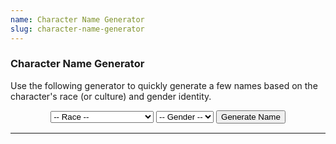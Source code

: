 ```yaml
---
name: Character Name Generator
slug: character-name-generator
---
```

<h3>Character Name Generator</h3>
<p>Use the following generator to quickly generate a few names based on the character's race (or culture) and gender identity.</p>

<div style="margin-bottom:15px; text-align:center;">
    <select id="selectRace">
        <option value="">-- Race --</option>
        <option value="Dragonborn">Dragonborn</option>
        <option value="Dwarf">Dwarf</option>
        <option value="Elf">Elf</option>
        <option value="Gnome">Gnome</option>
        <option value="Halfling">Halfling</option>
        <option value="HumanArabic">Human (Arabic)</option>
        <option value="HumanCeltic">Human (Celtic)</option>
        <option value="HumanChinese">Human (Chinese)</option>
        <option value="HumanEgyptian">Human (Egyptian)</option>
        <option value="HumanEnglish">Human (English)</option>
        <option value="HumanFrench">Human (French)</option>
        <option value="HumanGerman">Human (German)</option>
        <option value="HumanGreek">Human (Greek)</option>
        <option value="HumanIndian">Human (Indian)</option>
        <option value="HumanMesoamerican">Human (Mesoamerican)</option>
        <option value="HumanJapanese">Human (Japanese)</option>
        <option value="HumanNigerCongo">Human (Niger-Congo)</option>
        <option value="HumanNorse">Human (Norse)</option>
        <option value="HumanPolynesian">Human (Polynesian)</option>
        <option value="HumanRoman">Human (Roman)</option>
        <option value="HumanSlavic">Human (Slavic)</option>
        <option value="HumanSpanish">Human (Spanish)</option>
        <option value="Orc">Orc</option>
        <option value="Tiefling">Tiefling</option>
    </select>
    <select id="selectGender">
        <option value="">-- Gender --</option>
        <option value="Female">Female</option>
        <option value="Male">Male</option>
    </select>
    <button id="buttonGenerateName" onclick="generateName()"> 
        Generate Name 
    </button> 
</div>

<hr/>

<h4 style="text-align:center;"><span id="givenName"></span> <span id="familyName"></span></h4>

<script>
    // Generate a random named based on the selected name lists.
    
    function generateName() {

        // Populate race variable based on the selection in the dropdown menus.
        let selectRace = document.getElementById('selectRace');
        let race = selectRace.options[selectRace.selectedIndex].value;

        // Populate gender variable based on the selection in the dropdown menus.
        let selectGender= document.getElementById('selectGender');
        let gender = selectGender.options[selectGender.selectedIndex].value;

        // Combine the race and gender variables to identify desired arrays.
        let givenNameList = eval(race + gender);
        let familyNameList = eval(race + "Family");
        
        // Select the given and family names at random from the appropriate list.
        givenName.innerHTML = 
            givenNameList[Math.floor(Math.random() * givenNameList.length)];
        familyName.innerHTML = 
            familyNameList[Math.floor(Math.random() * familyNameList.length)];
    }

    // Data
    const DragonbornFemale = ["Aakra","Aasathra","Antrara","Arava","Biri","Blendaeth","Burana","Chassath","Daar","Dentratha","Doudra","Driindar","Eggren","Farideh","Findex","Furrele","Gesrethe","Gilkass","Harann","Havilar","Hethress","Hillanot","Jaxi","Jezean","Jheri","Kadana","Kava","Korinn","Megren","Mijira","Mishann","Nala","Nuthra","Perra","Pogranix","Pyxrin","Quespa","Raiann","Rezena","Ruloth","Saphara","Savaran","Surina","Sora","Synthrin","Tatyan","Thava","Uadjit","Vezera","Zykroff"];
    const DragonbornMale = ["Adrex","Arjhan","Azzakh","Balasar","Baradad","Bharash","Bidreked","Dadalan","Dazzazn","Direcris","Donaar","Fax","Gargax","Ghesh","Gorbundus","Greethen","Heskan","Hirrathak","Ildrex","Kaladan","Kerkad","Kiirith","Kriv","Maagog","Medrash","Mehen","Mozikth","Mreksh","Mugrunden","Nadarr","Nithther","Norkruuth","Nykkan","Pandjed","Patrin","Pijjirik","Quarethon","Rathkran","Rhogar","Rivaan","Sethrekar","Sharnash","Shedinn","Srorthen","Tarhun","Torinn","Trynnicus","Valorean","Vrondiss","Zedaar"];
    const DragonbornFamily = ["Akambherylliax","Argenthrixus","Baharoosh","Beryntolthropal","Bhenkumbyrznaax","Caavylteradyn","Chumbyxirinnish","Clethtinthiallor","Daardendrian","Delmirev","Dhyrktelonis","Ebynichtomonis","Esstyrlynn","Fharngnarthnost","Ghaallixirn","Grrrmmballhyst","Gygazzylyshrift","Hashphronyxadyn","Hshhsstoroth","Imbixtellrhyst","Jerynomonis","Jharthraxyn","Kerrhylon","Kimbatuul","Lhamboldennish","Linxakasendalor","Mohradyllion","Mystan","Nemmonis","Norixius","Ophinshtalajiir","Orexijandilin","Pfaphnyrennish","Phrahdrandon","Pyraxtallinost","Qyxpahrgh","Raghthroknaar","Shestendeliath","Skaarzborroosh","Sumnarghthrysh","Tiammanthyllish","Turnuroth","Umbyrphrael","Vangdondalor","Verthisathurgiesh","Wivvyrholdalphiax","Wystongjiir","Xephyrbahnor","Yarjerit","Zzzxaaxthroth"];
    const DwarfFemale = ["Anbera","Artin","Audhild","Balifra","Barbena","Bardryn","Bolhild","Dagnal","Dariff","Delre","Diesa","Eldeth","Eridred","Falkrunn","Fallthra","Finellen","Gillydd","Gunnloda","Gurdis","Helgret","Helja","Hlin","Ilde","Jarana","Kathra","Kilia","Kristryd","Liftrasa","Marastyr","Mardred","Morana","Nalaed","Nora","Nurkara","Oriff","Ovina","Riswynn","Sannl","Therlin","Thodris","Torbera","Tordrid","Torgga","Urshar","Valida","Vistra","Vonana","Werydd","Whurdred","Yurgunn"];
    const DwarfMale = ["Adrik","Alberich","Baern","Barendd","Beloril","Brottor","Dain","Dalgal","Darrak","Delg","Duergath","Dworic","Eberk","Einkil","Elaim","Erias","Fallond","Fargrim","Gardain","Gilthur","Gimgen","Gimurt","Harbek","Kildrak","Kilvar","Morgran","Morkral","Nalral","Nordak","Nuraval","Oloric","Olunt","Orsik","Oskar","Rangrim","Reirak","Rurik","Taklinn","Thoradin","Thorin","Thradal","Tordek","Traubon","Travok","Ulfgar","Uraim","Veit","Vonbin","Vondal","Whurbin"];
    const DwarfFamily = ["Aranore","Balderk","Battlehammer","Bigtoe","Bloodkith","Bofdann","Brawnanvil","Brazzik","Broodfist","Burrowfound","Caebrek","Daerdahk","Dankil","Daraln","Deepdelver","Durthane","Eversharp","Fallack","Fireforge","Foamtankard","Frostbeard","Glanhig","Goblinbane","Goldfinder","Gorunn","Graybeard","Hammerstone","Helcral","Holderhek","Ironfist","Loderr","Lutgehr","Morigak","Orcfoe","Rakankrak","Ruby-Eye","Rumnaheim","Silveraxe","Silverstone","Steelfist","Stoutale","Strakeln","Strongheart","Thrahak","Torevir","Torunn","Trollbleeder","Trueanvil","Trueblood","Ungart"];
    const ElfFemale = ["Adrie","Ahinar","Althaea","Anastrianna","Andraste","Antinua","Arara","Baelitae","Bethrynna","Birel","Caelynn","Chaedi","Claira","Dara","Drusilia","Elama","Enna","Faral","Felosial","Hatae","Ielenia","Ilanis","Irann","Jarsali","Jelenneth","Keyleth","Leshanna","Lia","Maiathah","Malquis","Meriele","Mialee","Myathethil","Naivara","Quelenna","Quillathe","Ridaro","Sariel","Shanairla","Shava","Silaqui","Sumnes","Theirastra","Thiala","Tiaathque","Traulam","Vadania","Valanthe","Valna","Xanaphia"];
    const ElfMale = ["Adran","Aelar","Aerdeth","Ahvain","Aramil","Arannis","Aust","Azaki","Beiro","Berrian","Caeldrim","Carric","Dayereth","Dreali","Efferil","Eiravel","Enialis","Erdan","Erevan","Fivin","Galinndan","Gennal","Hadarai","Halimath","Heian","Himo","Immeral","Ivellios","Korfel","Lamlis","Laucian","Lucan","Mindartis","Naal","Nutae","Paelias","Peren","Quarion","Riardon","Rolen","Soveliss","Suhnae","Thamior","Tharivol","Theren","Theriatis","Thervan","Uthemar","Vanuath","Varis"];
    const ElfFamily = ["Aloro","Amakiir","Amastacia","Ariessus","Arnuanna","Berevan","Caerdonel","Caphaxath","Casilltenirra","Cithreth","Dalanthan","Eathalena","Erenaeth","Ethanasath","Fasharash","Firahel","Floshem","Galanodel","Goltorah","Hanali","Holimion","Horineth","Iathrana","Ilphelkiir","Iranapha","Koehlanna","Lathalas","Liadon","Meliamne","Mellerelel","Mystralath","Naïlo","Netyoive","Ofandrus","Ostoroth","Othronus","Qualanthri","Raethran","Rothenel","Selevarun","Siannodel","Suithrasas","Sylvaranth","Teinithra","Tiltathana","Wasanthi","Withrethin","Xiloscient","Xistsrith","Yaeldrin"];
    const GnomeFemale = ["Abalaba","Bimpnottin","Breena","Buvvie","Callybon","Caramip","Carlin","Cumpen","Dalaba","Donella","Duvamil","Ella","Ellyjoybell","Ellywick","Enidda","Lilli","Loopmottin","Lorilla","Luthra","Mardnab","Meena","Menny","Mumpena","Nissa","Numba","Nyx","Oda","Oppah","Orla","Panana","Pyntle","Quilla","Ranala","Reddlepop","Roywyn","Salanop","Shamil","Siffress","Symma","Tana","Tenena","Tervaround","Tippletoe","Ulla","Unvera","Veloptima","Virra","Waywocket","Yebe","Zanna"];
    const GnomeMale = ["Alston","Alvyn","Anverth","Arumawann","Bilbron","Boddynock","Brocc","Burgell","Cockaby","Crampernap","Dabbledob","Delebean","Dimble","Eberdeb","Eldon","Erky","Fablen","Fibblestib","Fonkin","Frouse","Frug","Gerbo","Gimble","Glim","Igden","Jabble","Jebeddo","Kellen","Kipper","Namfoodle","Oppleby","Orryn","Paggen","Pallabar","Pog","Qualen","Ribbles","Rimple","Roondar","Sapply","Seebo","Senteq","Sindri","Umpen","Warryn","Wiggens","Wobbles","Wrenn","Zaffrab","Zook"];
    const GnomeFamily = ["Albaratie","Bafflestone","Beren","Boondiggles","Cobblelob","Daergel","Dunben","Fabblestabble","Fapplestamp","Fiddlefen","Folkor","Garrick","Gimlen","Glittergem","Gobblefirn","Gummen","Horcusporcus","Humplebumple","Ironhide","Leffery","Lingenhall","Loofollue","Maekkelferce","Miggledy","Munggen","Murnig","Musgraben","Nackle","Ningel","Nopenstallen","Nucklestamp","Offund","Oomtrowl","Pilwicken","Pingun","Quillsharpener","Raulnor","Reese","Rofferton","Scheppen","Shadowcloak","Silverthread","Sympony","Tarkelby","Timbers","Turen","Umbodoben","Waggletop","Welber","Wildwander"];
    const HalflingFemale = ["Alain","Andry","Anne","Bella","Blossom","Bree","Callie","Chenna","Cora","Dee","Dell","Eida","Eran","Euphemia","Georgina","Gynnie","Harriet","Jasmine","Jillian","Jo","Kithri","Lavinia","Lidda","Maegan","Marigold","Merla","Myria","Nedda","Nikki","Nora","Olivia","Paela","Pearl","Pennie","Philomena","Portia","Robbie","Rose","Saral","Seraphina","Shaena","Stacee","Tawna","Thea","Trym","Tyna","Vani","Verna","Wella","Willow"];
    const HalflingMale = ["Alton","Ander","Bernie","Bobbin","Cade","Callus","Corrin","Dannad","Danniel","Eddie","Egart","Eldon","Errich","Fildo","Finnan","Franklin","Garret","Garth","Gilbert","Gob","Harol","Igor","Jasper","Keith","Kevin","Lazam","Lerry","Lindal","Lyle","Merric","Mican","Milo","Morrin","Nebin","Nevil","Osborn","Ostran","Oswalt","Perrin","Poppy","Reed","Roscoe","Sam","Shardon","Tye","Ulmo","Wellby","Wendel","Wenner","Wes"];
    const HalflingFamily = ["Appleblossom","Bigheart","Brightmoon","Brushgather","Cherrycheeks","Copperkettle","Deephollow","Elderberry","Fastfoot","Fatrabbit","Glenfellow","Goldfound","Goodbarrel","Goodearth","Greenbottle","Greenleaf","High-hill","Hilltopple","Hogcollar","Honeypot","Jamjar","Kettlewhistle","Leagallow","Littlefoot","Nimblefingers","Porridgepot","Quickstep","Reedfellow","Shadowquick","Silvereyes","Smoothhands","Stonebridge","Stoutbridge","Stoutman","Strongbones","Sunmeadow","Swiftwhistle","Tallfellow","Tealeaf","Tenpenny","Thistletop","Thorngage","Tosscobble","Underbough","Underfoot","Warmwater","Whispermouse","Wildcloak","Wildheart","Wiseacre"];
    const HumanArabicFemale = ["Aaliyah","Aida","Akilah","Alia","Amina","Atefeh","Chaima","Dalia","Ehsan","Elham","Farah","Fatemah","Gamila","Iesha","Inbar","Kamaria","Khadija","Layla","Lupe","Nabila","Nadine","Naima","Najila","Najwa","Nakia","Nashwa","Nawra","Nuha","Nura","Oma","Qadira","Qamar","Qistina","Rahima","Rihanna","Saadia","Sabah","Sada","Saffron","Sahar","Salma","Shatha","Tahira","Takisha","Thana","Yadira","Zahra","Zaida","Zaina","Zeinab"];
    const HumanArabicMale = ["Abbad","Abdul","Achmed","Akeem","Alif","Amir","Asim","Bashir","Bassam","Fahim","Farid","Farouk","Fayez","Fayyaad","Fazil","Hakim","Halil","Hamid","Hazim","Heydar","Hussein","Jabari","Jafar","Jahid","Jamal","Kalim","Karim","Kazim","Khadim","Khalid","Mahmud","Mansour","Musharraf","Mustafa","Nadir","Nazim","Omar","Qadir","Qusay","Rafiq","Rakim","Rashad","Rauf","Saladin","Sami","Samir","Talib","Tamir","Tariq","Yazid"];
    const HumanArabicFamily = ["-- Coming Soon --"];
    const HumanCelticFemale = ["Aife","Aina","Alane","Ardena","Arienh","Beatha","Birgit","Briann","Caomh","Cara","Cinnia","Cordelia","Deheune","Divone","Donia","Doreena","Elsha","Enid","Ethne","Evelina","Fianna","Genevieve","Gilda","Gitta","Grania","Gwyndolin","Idelisa","Isolde","Keelin","Kennocha","Lavena","Lesley","Linnette","Lyonesse","Mabina","Marvina","Mavis","Mirna","Morgan","Muriel","Nareena","Oriana","Regan","Ronat","Rowena","Selma","Ula","Venetia","Wynne","Yseult"];
    const HumanCelticMale = ["Airell","Airic","Alan","Anghus","Aodh","Bardon","Bearacb","Bevyn","Boden","Bran","Brasil","Bredon","Brian","Bricriu","Bryant","Cadman","Caradoc","Cedric","Conalt","Conchobar","Condon","Darcy","Devin","Dillion","Donaghy","Donall","Duer","Eghan","Ewyn","Ferghus","Galvyn","Gildas","Guy","Harvey","Iden","Irven","Karney","Kayne","Kelvyn","Kunsgnos","Leigh","Maccus","Moryn","Neale","Owyn","Pryderi","Reaghan","Taliesin","Tiernay","Turi"];
    const HumanCelticFamily = ["-- Coming Soon --"];
    const HumanChineseFemale = ["Ai","Anming","Baozhai","Bei","Caixia","Changchang","Chen","Chou","Chunhua","Daianna","Daiyu","Die","Ehuang","Fenfang","Ge","Hong","Huan","Huifang","Jia","Jiao","Jiaying","Jingfei","Jinjing","Lan","Li","Lihua","Lin","Ling","Liu","Meili","Ning","Qi","Qiao","Rong","Shu","Shuang","Song","Ting","Wen","Xia","Xiaodan","Xiaoli","Xingjuan","Xue","Ya","Yan","Ying","Yuan","Yue","Yun"];
    const HumanChineseMale = ["Bingwen","Bo","Bolin","Chang","Chao","Chen","Cheng","Da","Dingxiang","Fang","Feng","Fu","Gang","Guang","Hai","Heng","Hong","Huan","Huang","Huiliang","Huizhong","Jian","Jiayi","Junjie","Kang","Lei","Liang","Ling","Liwei","Meilin","Niu","Peizhi","Peng","Ping","Qiang","Qiu","Quan","Renshu","Rong","Ru","Shan","Shen","Tengfei","Wei","Xiaobo","Xiaoli","Xin","Yang","Ying","Zhong"];
    const HumanChineseFamily = ["-- Coming Soon --"];
    const HumanEgyptianFemale = ["A'at","Ahset","Amunet","Aneksi","Atet","Baketamon","Betrest","Bunefer","Dedyet","Hatshepsut","Hentie","Herit","Hetepheres","Intakaes","Ipwet","Itet","Joba","Kasmut","Kemanub","Khemut","Kiya","Maia","Menhet","Merit","Meritamen","Merneith","Merseger","Muyet","Nebet","Nebetah","Nedjemmut","Nefertiti","Neferu","Neithotep","Nit","Nofret","Nubemiunu","Peseshet","Pypuy","Qalhata","Rai","Redji","Sadeh","Sadek","Sitamun","Sitre","Takhat","Tarset","Taweret","Werenro"];
    const HumanEgyptianMale = ["Ahmose","Akhom","Amasis","Amenemhet","Anen","Banefre","Bek","Djedefre","Djoser","Hekaib","Henenu","Horemheb","Horwedja","Huya","Ibebi","Idu","Imhotep","Ineni","Ipuki","Irsu","Kagemni","Kawab","Kenamon","Kewap","Khaemwaset","Khafra","Khusebek","Masaharta","Meketre","Menkhaf","Merenre","Metjen","Nebamun","Nebetka","Nehi","Nekure","Nessumontu","Pakhom","Pawah","Pawero","Ramose","Rudjek","Sabaf","Sebek-khu","Sebni","Senusret","Shabaka","Somintu","Thaneni","Thethi"];
    const HumanEgyptianFamily = ["-- Coming Soon --"];
    const HumanEnglishFemale = ["Adelaide","Agatha","Agnes","Alice","Aline","Anne","Avelina","Avice","Beatrice","Cecily","Egelina","Eleanor","Elizabeth","Ella","Eloise","Elysande","Emeny","Emma","Emmeline","Ermina","Eva","Galiena","Geva","Giselle","Griselda","Hadwisa","Helen","Herleva","Hugolina","Ida","Isabella","Jacoba","Jane","Joan","Juliana","Katherine","Margery","Mary","Matilda","Maynild","Millicent","Oriel","Rohesia","Rosalind","Rosamund","Sarah","Susannah","Sybil","Williamina","Yvonne"];
    const HumanEnglishMale = ["Adam","Adelard","Aldous","Anselm","Arnold","Bernard","Bertram","Charles","Clerebold","Conrad","Diggory","Drogo","Everard","Frederick","Geoffrey","Gerald","Gilbert","Godfrey","Gunter","Guy","Henry","Heward","Hubert","Hugh","Jocelyn","John","Lance","Manfred","Miles","Nicholas","Norman","Odo","Percival","Peter","Ralf","Randal","Raymond","Reynard","Richard","Robert","Roger","Roland","Rolf","Simon","Theobald","Theodoric","Thomas","Timm","William","Wymar"];
    const HumanEnglishFamily = ["-- Coming Soon --"];
    const HumanFrenchFemale = ["Aalis","Agatha","Agnez","Alberea","Alips","Amée","Amelot","Anne","Avelina","Blancha","Cateline","Cecilia","Claricia","Collette","Denisete","Dorian","Edelina","Emelina","Emmelot","Ermentrudis","Gibelina","Gila","Gillette","Guiburgis","Guillemette","Guoite","Hecelina","Heloysis","Helyoudis","Hodeardis","Isabellis","Jaquette","Jehan","Johanna","Juliote","Katerine","Luciana","Margot","Marguerite","Maria","Marie","Melisende","Odelina","Perrette","Petronilla","Sedilia","Stephana","Sybilla","Ysabeau","Ysabel"];
    const HumanFrenchMale = ["Ambroys","Ame","Andri","Andriet","Anthoine","Bernard","Charles","Charlot","Colin","Denis","Durant","Edouart","Eremon","Ernault","Ethor","Felix","Floquart","Galleren","Gaultier","Gilles","Guy","Henry","Hugo","Imbert","Jacques","Jacquot","Jean","Jehannin","Louis","Louys","Loys","Martin","Michel","Mille","Morelet","Nicolas","Nicolle","Oudart","Perrin","Phillippe","Pierre","Regnault","Richart","Robert","Robinet","Sauvage","Simon","Talbot","Tanguy","Vincent"];
    const HumanFrenchFamily = ["-- Coming Soon --"];
    const HumanGermanFemale = ["Adelhayt","Affra","Agatha","Allet","Angnes","Anna","Apell","Applonia","Barbara","Brida","Brigita","Cecilia","Clara","Cristina","Dorothea","Duretta","Ella","Els","Elsbeth","Engel","Enlein","Enndlin","Eva","Fela","Fronicka","Genefe","Geras","Gerhauss","Gertrudt","Guttel","Helena","Irmel","Jonata","Katerina","Kuen","Kungund","Lucia","Madalena","Magdalen","Margret","Marlein","Martha","Otilia","Ottilg","Peternella","Reusin","Sibilla","Ursel","Vrsula","Walpurg"];
    const HumanGermanMale = ["Albrecht","Allexander","Baltasar","Benedick","Berhart","Caspar","Clas","Cristin","Cristoff","Dieterich","Engelhart","Erhart","Felix","Frantz","Fritz","Gerhart","Gotleib","Hans","Hartmann","Heintz","Herman","Jacob","Jeremias","Jorg","Karll","Kilian","Linhart","Lorentz","Ludwig","Marx","Melchor","Mertin","Michel","Moritz","Osswald","Ott","Peter","Rudolff","Ruprecht","Sewastian","Sigmund","Steffan","Symon","Thoman","Ulrich","Vallentin","Wendel","Wilhelm","Wolff","Wolfgang"];
    const HumanGermanFamily = ["-- Coming Soon --"];
    const HumanGreekFemale = ["Acantha","Aella","Alektos","Alkippe","Andromeda","Antigone","Ariadne","Astraea","Chloros","Chryseos","Daphne","Despoina","Dione","Eileithyia","Elektra","Euadne","Eudora","Eunomia","Hekabe","Helene","Hermoione","Hippolyte","Ianthe","Iokaste","Iole","Iphigenia","Ismene","Kalliope","Kallisto","Kalypso","Karme","Kassandra","Kassiopeia","Kirke","Kleio","Klotho","Klytië","Kynthia","Leto","Megaera","Melaina","Melpomene","Nausikaa","Nemesis","Niobe","Ourania","Phaenna","Polymnia","Semele","Theia"];
    const HumanGreekMale = ["Adonis","Adrastos","Aeson","Aias","Aineias","Aiolos","Alekto","Alkeides","Argos","Brontes","Damazo","Dardanos","Deimos","Diomedes","Endymion","Epimetheus","Erebos","Euandros","Ganymedes","Glaukos","Hektor","Heros","Hippolytos","Iacchus","Iason","Kadmos","Kastor","Kephalos","Kepheus","Koios","Kreios","Laios","Leandros","Linos","Lykos","Melanthios","Menelaus","Mentor","Neoptolemus","Okeanos","Orestes","Pallas","Patroklos","Philandros","Phoibos","Phrixus","Priamos","Pyrrhos","Xanthos","Zephyros"];
    const HumanGreekFamily = ["-- Coming Soon --"];
    const HumanIndianFemale = ["Abha","Aishwarya","Amala","Ananda","Ankita","Archana","Avani","Chandana","Chandrakanta","Chetan","Darshana","Devi","Dipti","Esha","Gauro","Gita","Indira","Indu","Jaya","Kala","Kalpana","Kamala","Kanta","Kashi","Kishori","Lalita","Lina","Madhur","Manju","Meera","Mohana","Mukta","Nisha","Nitya","Padma","Pratima","Priya","Rani","Sarala","Shakti","Shanta","Shobha","Sima","Sonal","Sumana","Sunita","Tara","Valli","Vijaya","Vimala"];
    const HumanIndianMale = ["Abhay","Ahsan","Ajay","Ajit","Akhil","Amar","Amit","Ananta","Aseem","Ashok","Bahadur","Basu","Chand","Chandra","Damodar","Darhsan","Devdan","Dinesh","Dipak","Gopal","Govind","Harendra","Harsha","Ila","Isha","Johar","Kalyan","Kiran","Kumar","Lakshmana","Mahavir","Narayan","Naveen","Nirav","Prabhakar","Prasanna","Raghu","Rajanikant","Rakesh","Ranjeet","Rishi","Sanjay","Sekar","Shandar","Sumantra","Vijay","Vikram","Vimal","Vishal","Yash"];
    const HumanIndianFamily = ["-- Coming Soon --"];
    const HumanJapaneseFemale = ["Aika","Akemi","Akiko","Amaya","Asami","Ayumi","Bunko","Chieko","Chika","Chiyo","Cho","Eiko","Emiko","Eri","Etsuko","Gina","Hana","Haruki","Hideko","Hikari","Hiroko","Hisoka","Hishi","Hotaru","Izumi","Kameyo","Kasumi","Kimiko","Kotone","Kyoko","Maiko","Masako","Mi","Minori","Mizuki","Naoki","Natsuko","Noriko","Rei","Ren","Saki","Shigeko","Shinju","Sumiko","Toshiko","Tsukiko","Ume","Usagi","Yasuko","Yuriko"];
    const HumanJapaneseMale = ["Akio","Atsushi","Daichi","Daiki","Daisuke","Eiji","Fumio","Hajime","Haru","Hideaki","Hideo","Hikaru","Hiro","Hiroki","Hisao","Hitoshi","Isamu","Isao","Jun","Katashi","Katsu","Kei","Ken","Kenshin","Kenta","Kioshi","Makoto","Mamoru","Masato","Masumi","Noboru","Norio","Osamu","Ryota","Sadao","Satoshi","Shigeo","Shin","Sora","Tadao","Takehiko","Takeo","Takeshi","Takumi","Tamotsu","Tatsuo","Toru","Toshio","Yasuo","Yukio"];
    const HumanJapaneseFamily = ["-- Coming Soon --"];
    const HumanMesoamericanFemale = ["Ahuiliztli","Atl","Centehua","Chalchiuitl","Chipahua","Cihuaton","Citlali","Citlalmina","Coszcatl","Cozamalotl","Cuicatl","Eleuia","Eloxochitl","Eztli","Ichtaca","Icnoyotl","Ihuicatl","Ilhuitl","Itotia","Iuitl","Ixcatzin","Izel","Malinalxochitl","Mecatl","Meztli","Miyaoaxochitl","Mizquixaual","Moyolehuani","Nahuatl","Necahual","Nenetl","Nochtli","Noxochicoztli","Ohtli","Papan","Patli","Quetzalxochitl","Sacnite","Teicui","Tepin","Teuicui","Teyacapan","Tlaco","Tlacoehua","Tlacotl","Tlalli","Tlanextli","Xihuitl","Xiuhcoatl","Xiuhtonal"];
    const HumanMesoamericanMale = ["Achcauhtli","Amoxtli","Chicahua","Chimalli","Cipactli","Coaxoch","Coyotl","Cualli","Cuauhtémoc","Cuetlachtilo","Cuetzpalli","Cuixtli","Ehecatl","Etalpalli","Huemac","Huitzilihuitl","Iccauhtli","Ilhicamina","Itztli","Ixtli","Mahuizoh","Manauia","Matlal","Matlalihuitl","Mazatl","Mictlantecuhtli","Milintica","Momoztli","Namacuix","Necalli","Necuametl","Nezahualcoyotl","Nexahualpilli","Nochehuatl","Nopaltzin","Ollin","Quauhtli","Tenoch","Teoxihuitl","Tepiltzin","Tezcacoatl","Tlacaelel","Tlacelel","Tlaloc","Tlanextic","Tlazohtlaloni","Tlazopillo","Uetzcayotl","Xipilli","Yaotl"];
    const HumanMesoamericanFamily = ["-- Coming Soon --"];
    const HumanNigerCongoFemale = ["Abebi","Abena","Abimbola","Akoko","Akachi","Alaba","Anuli","Ayo","Bolanle","Bosede","Chiamaka","Chidi","Chidimma","Chinyere","Chioma","Dada","Ebele","Efemena","Ejiro","Ekundayo","Enitan","Funanya","Ifunanya","Ige","Ime","Kunto","Lesedi","Lumusi","Mojisola","Monifa","Nakato","Ndidi","Ngozi","Nkiruka","Nneka","Ogechi","Olamide","Oluchi","Omolara","Onyeka","Simisola","Temitope","Thema","Titlayo","Udo","Uduak","Ufuoma","Yaa","Yejide","Yewande"];
    const HumanNigerCongoMale = ["Abebe","Abel","Abidemi","Abrafo","Adisa","Amadi","Amara","Anyim","Azubuike","Bapoto","Baraka","Bohlale","Bongani","Bujune","Buziba","Chakide","Chibuzo","Chika","Chimola","Chiratidzo","Dabulamanzi","Dumisa","Dwanh","Emeka","Folami","Gatura","Gebhuza","Gero","Isoba","Kagiso","Kamau","Katlego","Masego","Matata","Nthanda","Ogechi","Olwenyo","Osumare","Paki","Qinisela","Quanda","Samanya","Shanika","Sibonakaliso","Tapiwa","Thabo","Themba","Uzoma","Zuberi","Zuri"];
    const HumanNigerCongoFamily = ["-- Coming Soon --"];
    const HumanNorseFemale = ["Alfhild","Arnbjorg","Ase","Aslog","Astrid","Auda","Audhid","Bergljot","Birghild","Bodil","Brenna","Brynhild","Dagmar","Eerika","Eira","Gudrun","Gunborg","Gunhild","Gunvor","Helga","Hertha","Hilde","Hillevi","Ingrid","Iona","Jorunn","Kari","Kenna","Magnhild","Nanna","Olga","Ragna","Ragnhild","Ranveig","Runa","Saga","Sigfrid","Signe","Sigrid","Sigrunn","Solveg","Svanhild","Thora","Torborg","Torunn","Tove","Unn","Vigdis","Ylva","Yngvild"];
    const HumanNorseMale = ["Agni","Alaric","Anvindr","Arvid","Asger","Asmund","Bjarte","Bjorg","Bjorn","Brandr","Brandt","Brynjar","Calder","Colborn","Cuyler","Egil","Einar","Eric","Erland","Fiske","Folkvar","Fritjof","Frode","Geir","Halvar","Hemming","Hjalmar","Hjortr","Ingimarr","Ivar","Knud","Leif","Liufr","Manning","Oddr","Olin","Ormr","Ove","Rannulfr","Sigurd","Skari","Snorri","Sten","Stigandr","Stigr","Sven","Trygve","Ulf","Vali","Vidar"];
    const HumanNorseFamily = ["-- Coming Soon --"];
    const HumanPolynesianFemale = ["Ahulani","Airini","Alani","Aluala","Anahera","Anuhea","Aolani","Elenoa","Emele","Fetia","Fiva","Halona","Hi'ilei","Hina","Hinatea","Huali","Inia","Inina","Iolani","Isa","Ka'ana'ana","Ka'ena","Kaamia","Kahula","Kailani","Kamaile","Kamakani","Kamea","Latai","Liona","Lokelani","Marva","Mehana","Millawa","Moana","Ngana","Nohea","Pelika","Sanoe","Satina","Tahia","Tasi","Tiaho","Tihani","Toroa","Ulanni","Uluwehi","Vaina","Waiola","Waitara"];
    const HumanPolynesianMale = ["Afa","Ahohako","Aisake","Aleki","Anewa","Anitelu","Aputi","Ariki","Butat","Enele","Fef","Fuifui","Ha'aheo","Hanohano","Haunui","Hekili","Hiapo","Hikawera","Hanano","Ho'onani","Hoku","Hû'eu","Ina","Itu","Ka'aukai","Ka'eo","Kaelani","Kahale","Kaiea","Kaikoa","Kana'I","Koamalu","Ka","Laki","Makai","Manu","Manuka","Nui","Pono","Popoki","Ruru","Tahu","Taurau","Tuala","Turoa","Tusitala","Uaine","Waata","Waipuna","Zamar"];
    const HumanPolynesianFamily = ["-- Coming Soon --"];
    const HumanRomanFemale = ["Aelia","Aemilia","Agrippina","Alba","Antonia","Aquila","Augusta","Aurelia","Balbina","Blandina","Caelia","Camilla","Casia","Claudia","Cloelia","Domitia","Drusa","Fabia","Fabricia","Fausta","Flavia","Floriana","Fulvia","Germana","Glaucia","Gratiana","Hadriana","Hermina","Horatia","Hortensia","Iovita","Iulia","Laelia","Laurentia","Livia","Longina","Lucilla","Lucretia","Marcella","Marcia","Maxima","Nona","Octavia","Paulina","Petronia","Porcia","Tacita","Tullia","Verginia","Vita"];
    const HumanRomanMale = ["Aelius","Aetius","Agrippa","Albanus","Albus","Antonius","Appius","Aquilinus","Atilus","Augustus","Aurelius","Avitus","Balbus","Blandus","Blasius","Brutus","Caelius","Caius","Casian","Cassius","Cato","Celsus","Claudius","Cloelius","Cnaeus","Crispus","Cyprianus","Diocletianus","Egnatius","Ennius","Fabricius","Faustus","Gaius","Germanus","Gnaeus","Horatius","Iovianus","Iulius","Lucilius","Manius","Marcus","Marius","Maximus","Octavius","Paulus","Quintilian","Regulus","Servius","Tacitus","Varius"];
    const HumanRomanFamily = ["-- Coming Soon --"];
    const HumanSlavicFemale = ["Agripina","Anastasiya","Bogdana","Boleslava","Bozhena","Danica","Darya","Desislava","Dragoslava","Dunja","Efrosinia","Ekaterina","Elena","Faina","Galina","Irina","Iskra","Jasna","Katarina","Katya","Kresimira","Lyudmila","Magda","Mariya","Militsa","Miloslava","Mira","Miroslava","Mokosh","Morana","Natasha","Nika","Olga","Rada","Radoslava","Raisa","Slavitsa","Sofiya","Stanislava","Svetlana","Tatyana","Tomislava","Veronika","Vesna","Vladimira","Yaroslava","Yelena","Zaria","Zarya","Zoria"];
    const HumanSlavicMale = ["Aleksandru","Berislav","Blazh","Bogumir","Boguslav","Borislav","Bozhidar","Bratomil","Bratoslav","Bronislav","Chedomir","Chestibor","Chestirad","Chestislav","Desilav","Dmitrei","Dobromil","Dobroslav","Dragomir","Dragutin","Drazhan","Gostislav","Kazimir","Kyrilu","Lyubomir","Mechislav","Milivoj","Milosh","Mstislav","Nikola","Ninoslav","Premislav","Radomir","Radovan","Ratimir","Rostislav","Slavomir","Stanislav","Svetoslav","Tomislav","Vasili","Velimir","Vladimir","Vladislav","Vlastimir","Volodimeru","Vratislav","Yarognev","Yaromir","Zbignev"];
    const HumanSlavicFamily = ["-- Coming Soon --"];
    const HumanSpanishFemale = ["Abella","Adalina","Adora","Adriana","Ana","Antonia","Basilia","Beatriz","Bonita","Camila","Cande","Carmen","Catlina","Dolores","Dominga","Dorotea","Elena","Elicia","Esmerelda","Felipina","Francisca","Gabriela","Imelda","Ines","Isabel","Juana","Leocadia","Leonor","Leta","Lucinda","Maresol","Maria","Maricela","Matilde","Melania","Monica","Neva","Nilda","Petrona","Rafaela","Ramira","Rosario","Sofia","Suelo","Teresa","Tomasa","Valentia","Veronica","Ynes","Ysabel"];
    const HumanSpanishMale = ["Alexandre","Alfonso","Alonso","Anthon","Arcos","Arnaut","Arturo","Bartoleme","Benito","Bernat","Blasco","Carlos","Damian","Diego","Domingo","Enrique","Escobar","Ettor","Fernando","Franciso","Gabriel","Garcia","Gaspar","Gil","Gomes","Goncalo","Gostantin","Jayme","Joan","Jorge","Jose","Juan","Machin","Martin","Mateu","Miguel","Nicolas","Pascual","Pedro","Porico","Ramiro","Ramon","Rodrigo","Sabastian","Salvador","Simon","Tomas","Tristan","Valeriano","Ynigo"];
    const HumanSpanishFamily = ["-- Coming Soon --"];
    const OrcFemale = ["Arha","Baggi","Bendoo","Bilga","Brakka","Creega","Drenna","Ekk","Emen","Engong","Fistula","Gaaki","Gorga","Grai","Greeba","Grigi","Gynk","Hrathy","Huru","Ilga","Kabbarg","Kansif","Lagazi","Lezre","Murgen","Murook","Myev","Nagrette","Neega","Nella","Nogu","Oolah","Ootah","Ovak","Ownka","Puyet","Reeza","Shautha","Silgre","Sutha","Tagga","Tawar","Tomph","Ubada","Vanchu","Vola","Volen","Vorka","Yevelda","Zagga"];
    const OrcMale = ["Argran","Braak","Brug","Cagak","Dench","Dorn","Dren","Druuk","Feng","Gell","Gnarsh","Grumbar","Gubrash","Hagren","Henk","Hogar","Holg","Imsh","Karash","Karg","Keth","Korag","Krusk","Lubash","Megged","Mhurren","Mord","Morg","Nil","Nybarg","Odorr","Ohr","Rendar","Resh","Ront","Rrath","Sark","Scrag","Sheggen","Shump","Tanglar","Tarak","Thar","Thokk","Trag","Ugarth","Varg","Vilberg","Yurk","Zed"];
    const OrcFamily = ["-- Coming Soon --"];
    const TieflingFemale = ["Akta","Anakis","Armara","Astaro","Aym","Azza","Beleth","Bryseis","Bune","Criella","Damaia","Decarabia","Ea","Gadreel","Gomory","Hecat","Ishte","Jezebeth","Kali","Kallista","Kasdeya","Lerissa","Lilith","Makaria","Manea","Markosian","Mastema","Naamah","Nemeia","Nija","Orianna","Osah","Phelaia","Prosperine","Purah","Pyra","Rieta","Ronobe","Ronwe","Seddit","Seere","Sekhmet","Semyaza","Shava","Shax","Sorath","Uzza","Vapula","Vepar","Verin"];
    const TieflingMale = ["Abad","Ahrim","Akmen","Amnon","Andram","Astar","Balam","Barakas","Bathin","Caim","Chem","Cimer","Cressel","Damakos","Ekemon","Euron","Fenriz","Forcas","Habor","Iados","Kairon","Leucis","Mamnen","Mantus","Marbas","Melech","Merihim","Modean","Mordai","Mormo","Morthos","Nicor","Nirgel","Oriax","Paymon","Pelaios","Purson","Qemuel","Raam","Rimmon","Sammal","Skamos","Tethren","Thamuz","Therai","Valafar","Vassago","Xappan","Zepar","Zephan"];
    const TieflingFamily = ["Ambition","Art","Carrion","Chant","Creed","Death","Debauchery","Despair","Doom","Doubt","Dread","Ecstasy","Ennui","Entropy","Excellence","Fear","Glory","Gluttony","Grief","Hate","Hope","Horror","Ideal","Ignominy","Laughter","Love","Lust","Mayhem","Mockery","Murder","Muse","Music","Mystery","Nowhere","Open","Pain","Passion","Poetry","Quest","Random","Reverence","Revulsion","Sorrow","Temerity","Torment","Tragedy","Vice","Virtue","Weary","Wit"];
</script> 